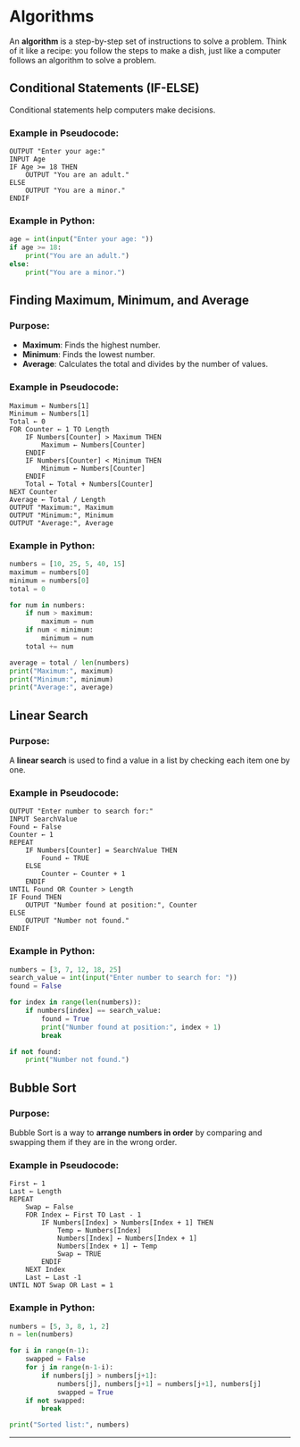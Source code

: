 # Algorithms


An **algorithm** is a step-by-step set of instructions to solve a problem. Think of it like a recipe: you follow the steps to make a dish, just like a computer follows an algorithm to solve a problem.

## Conditional Statements (IF-ELSE)
Conditional statements help computers make decisions.

### Example in Pseudocode:
```
OUTPUT "Enter your age:"
INPUT Age
IF Age >= 18 THEN
    OUTPUT "You are an adult."
ELSE
    OUTPUT "You are a minor."
ENDIF
```

### Example in Python:
```python
age = int(input("Enter your age: "))
if age >= 18:
    print("You are an adult.")
else:
    print("You are a minor.")
```

## Finding Maximum, Minimum, and Average
### Purpose:
- **Maximum**: Finds the highest number.
- **Minimum**: Finds the lowest number.
- **Average**: Calculates the total and divides by the number of values.

### Example in Pseudocode:
```
Maximum ← Numbers[1]
Minimum ← Numbers[1]
Total ← 0
FOR Counter ← 1 TO Length
    IF Numbers[Counter] > Maximum THEN
        Maximum ← Numbers[Counter]
    ENDIF
    IF Numbers[Counter] < Minimum THEN
        Minimum ← Numbers[Counter]
    ENDIF
    Total ← Total + Numbers[Counter]
NEXT Counter
Average ← Total / Length
OUTPUT "Maximum:", Maximum
OUTPUT "Minimum:", Minimum
OUTPUT "Average:", Average
```

### Example in Python:
```python
numbers = [10, 25, 5, 40, 15]
maximum = numbers[0]
minimum = numbers[0]
total = 0

for num in numbers:
    if num > maximum:
        maximum = num
    if num < minimum:
        minimum = num
    total += num

average = total / len(numbers)
print("Maximum:", maximum)
print("Minimum:", minimum)
print("Average:", average)
```

## Linear Search
### Purpose:
A **linear search** is used to find a value in a list by checking each item one by one.

### Example in Pseudocode:
```
OUTPUT "Enter number to search for:"
INPUT SearchValue
Found ← False
Counter ← 1
REPEAT
    IF Numbers[Counter] = SearchValue THEN
        Found ← TRUE
    ELSE
        Counter ← Counter + 1
    ENDIF
UNTIL Found OR Counter > Length
IF Found THEN
    OUTPUT "Number found at position:", Counter
ELSE
    OUTPUT "Number not found."
ENDIF
```

### Example in Python:
```python
numbers = [3, 7, 12, 18, 25]
search_value = int(input("Enter number to search for: "))
found = False

for index in range(len(numbers)):
    if numbers[index] == search_value:
        found = True
        print("Number found at position:", index + 1)
        break

if not found:
    print("Number not found.")
```

## Bubble Sort
### Purpose:
Bubble Sort is a way to **arrange numbers in order** by comparing and swapping them if they are in the wrong order.

### Example in Pseudocode:
```
First ← 1
Last ← Length
REPEAT
    Swap ← False
    FOR Index ← First TO Last - 1
        IF Numbers[Index] > Numbers[Index + 1] THEN
            Temp ← Numbers[Index]
            Numbers[Index] ← Numbers[Index + 1]
            Numbers[Index + 1] ← Temp
            Swap ← TRUE
        ENDIF
    NEXT Index
    Last ← Last -1
UNTIL NOT Swap OR Last = 1
```

### Example in Python:
```python
numbers = [5, 3, 8, 1, 2]
n = len(numbers)

for i in range(n-1):
    swapped = False
    for j in range(n-1-i):
        if numbers[j] > numbers[j+1]:
            numbers[j], numbers[j+1] = numbers[j+1], numbers[j]
            swapped = True
    if not swapped:
        break

print("Sorted list:", numbers)
```

---

